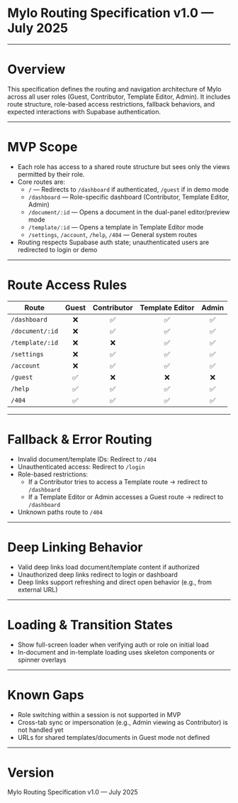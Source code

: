 # Mylo Routing Specification v1.0 — July 2025

---

# Overview

This specification defines the routing and navigation architecture of Mylo across all user roles (Guest, Contributor, Template Editor, Admin). It includes route structure, role-based access restrictions, fallback behaviors, and expected interactions with Supabase authentication.

---

# MVP Scope

- Each role has access to a shared route structure but sees only the views permitted by their role.
- Core routes are:
  - `/` — Redirects to `/dashboard` if authenticated, `/guest` if in demo mode
  - `/dashboard` — Role-specific dashboard (Contributor, Template Editor, Admin)
  - `/document/:id` — Opens a document in the dual-panel editor/preview mode
  - `/template/:id` — Opens a template in Template Editor mode
  - `/settings`, `/account`, `/help`, `/404` — General system routes
- Routing respects Supabase auth state; unauthenticated users are redirected to login or demo

---

# Route Access Rules

| Route             | Guest | Contributor | Template Editor | Admin |
|------------------|:-----:|:-----------:|:----------------:|:-----:|
| `/dashboard`     | ❌    | ✅          | ✅               | ✅    |
| `/document/:id`  | ❌    | ✅          | ✅               | ✅    |
| `/template/:id`  | ❌    | ❌          | ✅               | ✅    |
| `/settings`      | ❌    | ✅          | ✅               | ✅    |
| `/account`       | ❌    | ✅          | ✅               | ✅    |
| `/guest`         | ✅    | ❌          | ❌               | ❌    |
| `/help`          | ✅    | ✅          | ✅               | ✅    |
| `/404`           | ✅    | ✅          | ✅               | ✅    |

---

# Fallback & Error Routing

- Invalid document/template IDs: Redirect to `/404`
- Unauthenticated access: Redirect to `/login`
- Role-based restrictions:
  - If a Contributor tries to access a Template route → redirect to `/dashboard`
  - If a Template Editor or Admin accesses a Guest route → redirect to `/dashboard`
- Unknown paths route to `/404`

---

# Deep Linking Behavior

- Valid deep links load document/template content if authorized
- Unauthorized deep links redirect to login or dashboard
- Deep links support refreshing and direct open behavior (e.g., from external URL)

---

# Loading & Transition States

- Show full-screen loader when verifying auth or role on initial load
- In-document and in-template loading uses skeleton components or spinner overlays

---

# Known Gaps

- Role switching within a session is not supported in MVP
- Cross-tab sync or impersonation (e.g., Admin viewing as Contributor) is not handled yet
- URLs for shared templates/documents in Guest mode not defined

---

# Version

Mylo Routing Specification v1.0 — July 2025